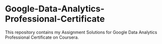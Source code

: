 # Google-Data-Analytics-Professional-Certificate
This repository contains my Assignment Solutions for Google Data Analytics Professional Certificate on Coursera. 
